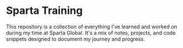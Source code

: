 # Sparta Training
This repository is a collection of everything I've learned and worked on during my time at Sparta Global. It's a mix of notes, projects, and code snippets designed to document my journey and progress.
